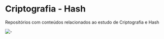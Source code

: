 # Criptografia - Hash
Repositórios com conteúdos relacionados ao estudo de Criptografia e Hash

![-](https://cdn.iconscout.com/icon/free/png-256/cryptography-1519847-1288171.png)
